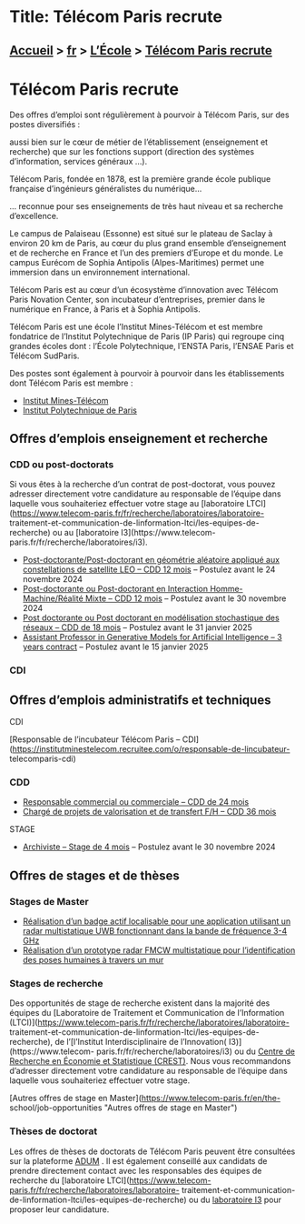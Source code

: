 # Title: Télécom Paris recrute

## [Accueil](https://www.telecom-paris.fr "https://www.telecom-paris.fr") > [fr](https://www.telecom-paris.fr/fr "fr") > [L’École](https://www.telecom-paris.fr/fr/ecole "L’École") > [Télécom Paris recrute](https://www.telecom-paris.fr/fr/ecole/telecom-paris-recrute)

[](https://www.telecom-paris.fr/fr/accueil)

# Télécom Paris recrute

Des offres d’emploi sont régulièrement à pourvoir à Télécom Paris, sur des
postes diversifiés :

aussi bien sur le cœur de métier de l’établissement (enseignement et
recherche) que sur les fonctions support (direction des systèmes
d’information, services généraux …).

Télécom Paris, fondée en 1878, est la première grande école publique française
d’ingénieurs généralistes du numérique...

… reconnue pour ses enseignements de très haut niveau et sa recherche
d’excellence.

Le campus de Palaiseau (Essonne) est situé sur le plateau de Saclay à environ
20 km de Paris, au cœur du plus grand ensemble d’enseignement et de recherche
en France et l’un des premiers d’Europe et du monde. Le campus Eurécom de
Sophia Antipolis (Alpes-Maritimes) permet une immersion dans un environnement
international.

Télécom Paris est au cœur d’un écosystème d’innovation avec Télécom Paris
Novation Center, son incubateur d’entreprises, premier dans le numérique en
France, à Paris et à Sophia Antipolis.

Télécom Paris est une école l’Institut Mines-Télécom et est membre fondatrice
de l’Institut Polytechnique de Paris (IP Paris) qui regroupe cinq grandes
écoles dont : l’École Polytechnique, l’ENSTA Paris, l’ENSAE Paris et Télécom
SudParis.

Des postes sont également à pourvoir à pourvoir dans les établissements dont
Télécom Paris est membre :

  * [Institut Mines-Télécom](https://www.imt.fr/imt/offres-emploi/)
  * [Institut Polytechnique de Paris](https://www.ip-paris.fr/propos/carrieres)

## Offres d’emplois enseignement et recherche

###

### CDD ou post-doctorats

Si vous êtes à la recherche d’un contrat de post-doctorat, vous pouvez
adresser directement votre candidature au responsable de l’équipe dans
laquelle vous souhaiteriez effectuer votre stage au [laboratoire
LTCI](https://www.telecom-paris.fr/fr/recherche/laboratoires/laboratoire-
traitement-et-communication-de-linformation-ltci/les-equipes-de-recherche) ou
au [laboratoire I3](https://www.telecom-
paris.fr/fr/recherche/laboratoires/i3).

  * [Post-doctorante/Post-doctorant en géométrie aléatoire appliqué aux constellations de satellite LEO – CDD 12 mois](https://institutminestelecom.recruitee.com/o/post-doctorantepost-doctorant-en-geometrie-aleatoire-applique-aux-constellations-de-satellite-leo-cdd-de-12-mois) – Postulez avant le 24 novembre 2024
  * [Post-doctorante ou Post-doctorant en Interaction Homme-Machine/Réalité Mixte – CDD 12 mois](https://institutminestelecom.recruitee.com/o/post-doctorante-ou-post-doctorant-en-interaction-homme-machinerealite-mixte) – Postulez avant le 30 novembre 2024
  * [Post doctorante ou Post doctorant en modélisation stochastique des réseaux – CDD de 18 mois](https://institutminestelecom.recruitee.com/o/post-doctorante-ou-post-doctorant-en-modelisation-stochastique) – Postulez avant le 31 janvier 2025
  * [Assistant Professor in Generative Models for Artificial Intelligence – 3 years contract](https://institutminestelecom.recruitee.com/l/en/o/assistant-professor-in-generative-models-foria) – Postulez avant le 15 janvier 2025

### CDI

## Offres d’emplois administratifs et techniques

CDI

[Responsable de l’incubateur Télécom Paris –
CDI](https://institutminestelecom.recruitee.com/o/responsable-de-lincubateur-
telecomparis-cdi)

### CDD

  * [Responsable commercial ou commerciale – CDD de 24 mois](https://institutminestelecom.recruitee.com/o/responsable-commerciale-ou-commercial)
  * [Chargé de projets de valorisation et de transfert F/H – CDD 36 mois](https://institutminestelecom.recruitee.com/o/charge-ou-chargee-de-projets-de-valorisation-et-de-transfert)   

STAGE

  * [Archiviste – Stage de 4 mois](https://institutminestelecom.recruitee.com/o/archiviste-stage-de-4-mois) – Postulez avant le 30 novembre 2024

## Offres de stages et de thèses

### Stages de Master

  * [Réalisation d’un badge actif localisable pour une application utilisant un radar multistatique UWB fonctionnant dans la bande de fréquence 3-4 GHz](https://www.telecom-paris.fr/wp-content-EvDsK19/uploads/2023/12/Stage-Master-Cousin-JC-badge-UWB.pdf)
  * [Réalisation d’un prototype radar FMCW multistatique pour l’identification des poses humaines à travers un mur](https://www.telecom-paris.fr/wp-content-EvDsK19/uploads/2023/12/Stage-Master-Cousin-JC-radar-FMCW.pdf)

### Stages de recherche

Des opportunités de stage de recherche existent dans la majorité des équipes
du [Laboratoire de Traitement et Communication de l’Information
(LTCI)](https://www.telecom-paris.fr/fr/recherche/laboratoires/laboratoire-
traitement-et-communication-de-linformation-ltci/les-equipes-de-recherche), de
l’[l’Institut Interdisciplinaire de l’Innovation( I3)](https://www.telecom-
paris.fr/fr/recherche/laboratoires/i3) ou du [Centre de Recherche en Économie
et Statistique (CREST)](https://crest.science/). Nous vous recommandons
d’adresser directement votre candidature au responsable de l’équipe dans
laquelle vous souhaiteriez effectuer votre stage.

[Autres offres de stage en Master](https://www.telecom-paris.fr/en/the-
school/job-opportunities "Autres offres de stage en Master")

### Thèses de doctorat

Les offres de thèses de doctorats de Télécom Paris peuvent être consultées sur
la plateforme [ADUM](http://www.adum.fr/as/ed/proposition.pl?site=TelecomPT) .
Il est également conseillé aux candidats de prendre directement contact avec
les responsables des équipes de recherche du [laboratoire
LTCI](https://www.telecom-paris.fr/fr/recherche/laboratoires/laboratoire-
traitement-et-communication-de-linformation-ltci/les-equipes-de-recherche) ou
du [laboratoire I3](https://www.telecom-paris.fr/fr/recherche/laboratoires/i3)
pour proposer leur candidature.

